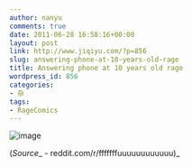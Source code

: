 ```yaml
---
author: nanyu
comments: true
date: 2011-06-28 16:58:16+00:00
layout: post
link: http://www.jiqiyu.com/?p=856
slug: answering-phone-at-10-years-old-rage
title: Answering phone at 10 years old rage
wordpress_id: 856
categories:
- 杂
tags:
- RageComics
---
```


![image](http://www.piguban.com/wp-content/uploads/2011/06/wpid-answering-the-phone-at-10-years-old-rage.png)



(_Source__ - reddit.com/r/fffffffuuuuuuuuuuuu)_



